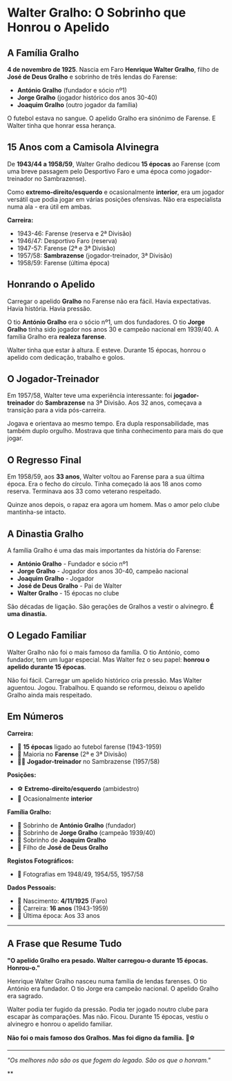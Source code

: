 # Walter Gralho: O Sobrinho que Honrou o Apelido

## A Família Gralho

**4 de novembro de 1925**. Nascia em Faro **Henrique Walter Gralho**, filho de **José de Deus Gralho** e sobrinho de três lendas do Farense:
- **António Gralho** (fundador e sócio nº1)
- **Jorge Gralho** (jogador histórico dos anos 30-40)
- **Joaquim Gralho** (outro jogador da família)

O futebol estava no sangue. O apelido Gralho era sinónimo de Farense. E Walter tinha que honrar essa herança.

## 15 Anos com a Camisola Alvinegra

De **1943/44 a 1958/59**, Walter Gralho dedicou **15 épocas** ao Farense (com uma breve passagem pelo Desportivo Faro e uma época como jogador-treinador no Sambrazense).

Como **extremo-direito/esquerdo** e ocasionalmente **interior**, era um jogador versátil que podia jogar em várias posições ofensivas. Não era especialista numa ala - era útil em ambas.

**Carreira:**
- 1943-46: Farense (reserva e 2ª Divisão)
- 1946/47: Desportivo Faro (reserva)
- 1947-57: Farense (2ª e 3ª Divisão)
- 1957/58: **Sambrazense** (jogador-treinador, 3ª Divisão)
- 1958/59: Farense (última época)

## Honrando o Apelido

Carregar o apelido **Gralho** no Farense não era fácil. Havia expectativas. Havia história. Havia pressão.

O tio **António Gralho** era o sócio nº1, um dos fundadores. O tio **Jorge Gralho** tinha sido jogador nos anos 30 e campeão nacional em 1939/40. A família Gralho era **realeza farense**.

Walter tinha que estar à altura. E esteve. Durante 15 épocas, honrou o apelido com dedicação, trabalho e golos.

## O Jogador-Treinador

Em 1957/58, Walter teve uma experiência interessante: foi **jogador-treinador** do **Sambrazense** na 3ª Divisão. Aos 32 anos, começava a transição para a vida pós-carreira.

Jogava e orientava ao mesmo tempo. Era dupla responsabilidade, mas também duplo orgulho. Mostrava que tinha conhecimento para mais do que jogar.

## O Regresso Final

Em 1958/59, aos **33 anos**, Walter voltou ao Farense para a sua última época. Era o fecho do círculo. Tinha começado lá aos 18 anos como reserva. Terminava aos 33 como veterano respeitado.

Quinze anos depois, o rapaz era agora um homem. Mas o amor pelo clube mantinha-se intacto.

## A Dinastia Gralho

A família Gralho é uma das mais importantes da história do Farense:
- **António Gralho** - Fundador e sócio nº1
- **Jorge Gralho** - Jogador dos anos 30-40, campeão nacional
- **Joaquim Gralho** - Jogador
- **José de Deus Gralho** - Pai de Walter
- **Walter Gralho** - 15 épocas no clube

São décadas de ligação. São gerações de Gralhos a vestir o alvinegro. **É uma dinastia.**

## O Legado Familiar

Walter Gralho não foi o mais famoso da família. O tio António, como fundador, tem um lugar especial. Mas Walter fez o seu papel: **honrou o apelido durante 15 épocas**.

Não foi fácil. Carregar um apelido histórico cria pressão. Mas Walter aguentou. Jogou. Trabalhou. E quando se reformou, deixou o apelido Gralho ainda mais respeitado.

## Em Números

**Carreira:**
- 🎽 **15 épocas** ligado ao futebol farense (1943-1959)
- 🎽 Maioria no **Farense** (2ª e 3ª Divisão)
- 👨‍🏫 **Jogador-treinador** no Sambrazense (1957/58)

**Posições:**
- ⚽ **Extremo-direito/esquerdo** (ambidestro)
- 🎯 Ocasionalmente **interior**

**Família Gralho:**
- 👤 Sobrinho de **António Gralho** (fundador)
- 👤 Sobrinho de **Jorge Gralho** (campeão 1939/40)
- 👤 Sobrinho de **Joaquim Gralho**
- 👤 Filho de **José de Deus Gralho**

**Registos Fotográficos:**
- 📸 Fotografias em 1948/49, 1954/55, 1957/58

**Dados Pessoais:**
- 📅 Nascimento: **4/11/1925** (Faro)
- 🏃 Carreira: **16 anos** (1943-1959)
- 🎂 Última época: Aos 33 anos

---

## A Frase que Resume Tudo

**"O apelido Gralho era pesado. Walter carregou-o durante 15 épocas. Honrou-o."**

Henrique Walter Gralho nasceu numa família de lendas farenses. O tio António era fundador. O tio Jorge era campeão nacional. O apelido Gralho era sagrado.

Walter podia ter fugido da pressão. Podia ter jogado noutro clube para escapar às comparações. Mas não. Ficou. Durante 15 épocas, vestiu o alvinegro e honrou o apelido familiar.

**Não foi o mais famoso dos Gralhos. Mas foi digno da família.** 🦁⚽

---

*"Os melhores não são os que fogem do legado. São os que o honram."*

**